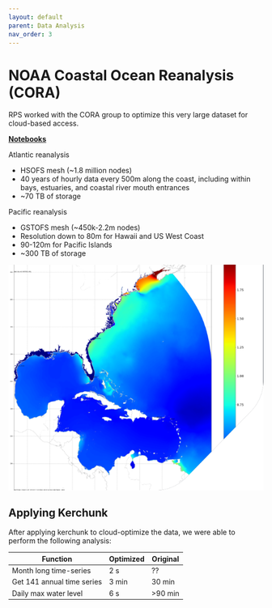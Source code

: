 ```yaml
---
layout: default
parent: Data Analysis
nav_order: 3
---
```


# NOAA Coastal Ocean Reanalysis (CORA)

RPS worked with the CORA group to optimize this very large dataset for cloud-based access.

[**Notebooks**](https://github.com/asascience/ncdis)

Atlantic reanalysis
- HSOFS mesh (~1.8 million nodes)
- 40 years of hourly data every 500m along the coast, including within bays, estuaries, and coastal river mouth entrances
- ~70 TB of storage

Pacific reanalysis
- GSTOFS mesh (~450k-2.2m nodes)
- Resolution down to 80m for Hawaii and US West Coast
- 90-120m for Pacific Islands 
- ~300 TB of storage 

![CORA](cora.png)

## Applying Kerchunk

After applying kerchunk to cloud-optimize the data, we were able to perform the following analysis:

| Function | Optimized | Original |
| ---------| ----------| -------- |
| Month long time-series | 2 s | ?? |
| Get 141 annual time series | 3 min | 30 min |
| Daily max water level | 6 s | >90 min |